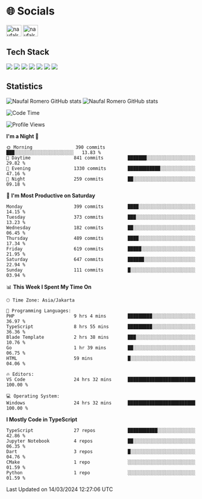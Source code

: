 <h1 align="">🌐 Socials</h1>
<p align="left">
<a href="https://linkedin.com/in/naufal-romero-putra-pratama-9ab816177/" target="blank"><img align="center" src="https://raw.githubusercontent.com/rahuldkjain/github-profile-readme-generator/master/src/images/icons/Social/linked-in-alt.svg" alt="naufalromero" height="30" width="40" /></a>
<a href="https://instagram.com/naufalromero" target="blank"><img align="center" src="https://raw.githubusercontent.com/rahuldkjain/github-profile-readme-generator/master/src/images/icons/Social/instagram.svg" alt="naufalromero" height="30" width="40" /></a>
</p>


<h2 align="">Tech Stack</h2>
<div align="">
  <img src="https://img.shields.io/badge/next.js-000000?style=for-the-badge&logo=nextdotjs&logoColor=white"/>
 <img src="https://img.shields.io/badge/typescript-%23007ACC.svg?style=for-the-badge&logo=typescript&logoColor=white"/>
 <img src="https://img.shields.io/badge/react-%2320232a.svg?style=for-the-badge&logo=react&logoColor=%2361DAFB"/>
 <img src="https://img.shields.io/badge/tailwindcss-%2338B2AC.svg?style=for-the-badge&logo=tailwind-css&logoColor=white"/>
 <img src="https://img.shields.io/badge/Prisma-3982CE?style=for-the-badge&logo=Prisma&logoColor=white"/>
 <img src="https://img.shields.io/badge/javascript-%23323330.svg?style=for-the-badge&logo=javascript&logoColor=%23F7DF1E"/>
 <img src="https://img.shields.io/badge/java-%23ED8B00.svg?style=for-the-badge&logo=openjdk&logoColor=white"/>
</div>


<h2 align="">Statistics</h2>
<div align="">
<img src="https://github-readme-stats-xi-nine-74.vercel.app/api?username=romves&show_icons=true&theme=tokyonight&include_all_commits=true&count_private=true" alt="Naufal Romero GitHub stats"/>
<img src="https://github-readme-stats-xi-nine-74.vercel.app/api/top-langs/?username=romves&theme=tokyonight&hide_border=false&include_all_commits=true&count_private=true&layout=compact" alt="Naufal Romero GitHub stats"/>
</div>

<!--START_SECTION:waka-->
![Code Time](http://img.shields.io/badge/Code%20Time-850%20hrs%2055%20mins-blue)

![Profile Views](http://img.shields.io/badge/Profile%20Views-15-blue)

**I'm a Night 🦉** 

```text
🌞 Morning                390 commits         ███░░░░░░░░░░░░░░░░░░░░░░   13.83 % 
🌆 Daytime                841 commits         ███████░░░░░░░░░░░░░░░░░░   29.82 % 
🌃 Evening                1330 commits        ████████████░░░░░░░░░░░░░   47.16 % 
🌙 Night                  259 commits         ██░░░░░░░░░░░░░░░░░░░░░░░   09.18 % 
```
📅 **I'm Most Productive on Saturday** 

```text
Monday                   399 commits         ████░░░░░░░░░░░░░░░░░░░░░   14.15 % 
Tuesday                  373 commits         ███░░░░░░░░░░░░░░░░░░░░░░   13.23 % 
Wednesday                182 commits         ██░░░░░░░░░░░░░░░░░░░░░░░   06.45 % 
Thursday                 489 commits         ████░░░░░░░░░░░░░░░░░░░░░   17.34 % 
Friday                   619 commits         █████░░░░░░░░░░░░░░░░░░░░   21.95 % 
Saturday                 647 commits         ██████░░░░░░░░░░░░░░░░░░░   22.94 % 
Sunday                   111 commits         █░░░░░░░░░░░░░░░░░░░░░░░░   03.94 % 
```


📊 **This Week I Spent My Time On** 

```text
🕑︎ Time Zone: Asia/Jakarta

💬 Programming Languages: 
PHP                      9 hrs 4 mins        █████████░░░░░░░░░░░░░░░░   36.97 % 
TypeScript               8 hrs 55 mins       █████████░░░░░░░░░░░░░░░░   36.36 % 
Blade Template           2 hrs 38 mins       ███░░░░░░░░░░░░░░░░░░░░░░   10.76 % 
Go                       1 hr 39 mins        ██░░░░░░░░░░░░░░░░░░░░░░░   06.75 % 
HTML                     59 mins             █░░░░░░░░░░░░░░░░░░░░░░░░   04.06 % 

🔥 Editors: 
VS Code                  24 hrs 32 mins      █████████████████████████   100.00 % 

💻 Operating System: 
Windows                  24 hrs 32 mins      █████████████████████████   100.00 % 
```

**I Mostly Code in TypeScript** 

```text
TypeScript               27 repos            ███████████░░░░░░░░░░░░░░   42.86 % 
Jupyter Notebook         4 repos             ██░░░░░░░░░░░░░░░░░░░░░░░   06.35 % 
Dart                     3 repos             █░░░░░░░░░░░░░░░░░░░░░░░░   04.76 % 
CMake                    1 repo              ░░░░░░░░░░░░░░░░░░░░░░░░░   01.59 % 
Python                   1 repo              ░░░░░░░░░░░░░░░░░░░░░░░░░   01.59 % 
```




 Last Updated on 14/03/2024 12:27:06 UTC
<!--END_SECTION:waka-->
